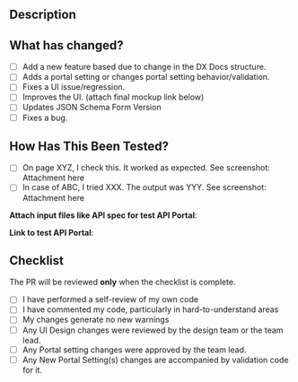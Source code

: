<!--
Comments like this one are here to guide you in describing your PR.

This template and the accompanying checklist must be filled by the PR submitter
before requesting review.
-->

## Description

<!-- TODO:
Please include a short summary of the change. You do not need to describe the whole issue again as we
already have the issue linked to the PR. But do explain what you have "changed" to fix/implement the issue.
-->

## What has changed?

<!-- TODO: Check the items that apply to this PR. You can check multiple items if they apply. -->

- [ ] Add a new feature based due to change in the DX Docs structure.
- [ ] Adds a portal setting or changes portal setting behavior/validation.
- [ ] Fixes a UI issue/regression.
- [ ] Improves the UI. (attach final mockup link below)
- [ ] Updates JSON Schema Form Version
- [ ] Fixes a bug.

<!-- Put your design mockup link here -->

## How Has This Been Tested?

<!-- TODO:
Please describe the tests that you ran to verify your changes. Provide instructions so we can reproduce.
-->

- [ ] On page XYZ, I check this. It worked as expected. See screenshot: Attachment here
- [ ] In case of ABC, I tried XXX. The output was YYY. See screenshot: Attachment here

**Attach input files like API spec for test API Portal**:

**Link to test API Portal**:

## Checklist

The PR will be reviewed **only** when the checklist is complete.

- [ ] I have performed a self-review of my own code
- [ ] I have commented my code, particularly in hard-to-understand areas
- [ ] My changes generate no new warnings
- [ ] Any UI Design changes were reviewed by the design team or the team lead.
- [ ] Any Portal setting changes were approved by the team lead.
- [ ] Any New Portal Setting(s) changes are accompanied by validation code for it.

<!--

In the future, we will ensure these as well:

- [ ] New and existing unit tests pass locally with my changes
- [ ] Any dependent changes have been merged and published in downstream modules

-->
